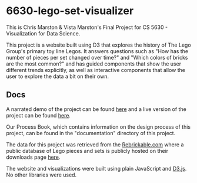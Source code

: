# 6630-lego-set-visualizer

This is Chris Marston & Vista Marston's Final Project for CS 5630 - Visualization for Data Science.

This project is a website built using D3 that explores the history of The Lego Group's primary toy line Legos. It answers questions such as "How has the number of pieces per set changed over time?" and "Which colors of bricks are the most common?" and has guided components that show the user different trends explicitly, as well as interactive components that allow the user to explore the data a bit on their own.

## Docs

A narrated demo of the project can be found [here](https://youtu.be/3ny4F6x01Zs) and a live version of the project can be found [here](https://krisairdancer.github.io/6630-lego-set-visualizer/index.html).

Our Process Book, which contains information on the design process of this project, can be found in the "documentation" directory of this project.

The data for this project was retrieved from the [Rebrickable.com](https://rebrickable.com/) where a public database of Lego pieces and sets is publicly hosted on their downloads page [here](https://rebrickable.com/downloads/).

The website and visualizations were built using plain JavaScript and [D3.js](https://d3js.org/). No other libraries were used.






